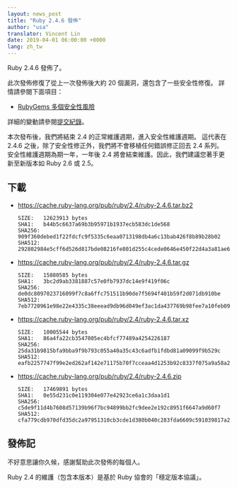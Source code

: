 ```yaml
---
layout: news_post
title: "Ruby 2.4.6 發佈"
author: "usa"
translator: Vincent Lin
date: 2019-04-01 06:00:00 +0000
lang: zh_tw
---
```


Ruby 2.4.6 發佈了。

此次發佈修復了從上一次發佈後大約 20 個漏洞，還包含了一些安全性修復。
詳情請參閱下面項目：

* [RubyGems 多個安全性風險](/en/news/2019/03/05/multiple-vulnerabilities-in-rubygems/)

詳細的變動請參閱[提交紀錄](https://github.com/ruby/ruby/compare/v2_4_5...v2_4_6)。

本次發布後，我們將結束 2.4 的正常維護週期，進入安全性維護週期。
這代表在 2.4.6 之後，除了安全性修正外，我們將不會移植任何錯誤修正回去 2.4 系列。
安全性維護週期為期一年，一年後 2.4 將會結束維護。因此，我們建議您著手更新至新版本如 Ruby 2.6 或 2.5。

## 下載

* <https://cache.ruby-lang.org/pub/ruby/2.4/ruby-2.4.6.tar.bz2>

      SIZE:   12623913 bytes
      SHA1:   b44b5c6637a69b3b95971b1937ecb583dc1de568
      SHA256: 909f360debed1f22fdcfc9f5335c6eaa0713198db4a6c13bab426f8b89b28b02
      SHA512: 292802984e5cff6d526d817bde08216fe801d255c4cede0646e450f22d4a3a81ae612ec5d193dcc2a888e3e98b2531af845b6b863a2952bcf3fb863f95368bcf

* <https://cache.ruby-lang.org/pub/ruby/2.4/ruby-2.4.6.tar.gz>

      SIZE:   15880585 bytes
      SHA1:   3bc2d9ab3381887c57e0fb7937dc14e9f419f06c
      SHA256: de0dc8097023716099f7c8a6ffc751511b90de7f5694f401b59f2d071db910be
      SHA512: 7eb7720961e98e22e4335c38eeead9db96d049ef3ac1da437769b98fee7a10feb092643ce75822a2fe3bd5fd94938417ab5c2de7c6056afe0abf6e4cf03ca282

* <https://cache.ruby-lang.org/pub/ruby/2.4/ruby-2.4.6.tar.xz>

      SIZE:   10005544 bytes
      SHA1:   86a4fa22cb3547005ec4bfcf77489a4254226187
      SHA256: 25da31b9815bfa9bba9f9b793c055a40a35c43c6adfb1fdbd81a09099f9b529c
      SHA512: eafb2257747f99e2ed262af142e71175b70f7cceaa4d1253b92c8337f075a9a58a2d93b029d75e11a9b124f112a8f0983273b2b30afc147b5cf71a8dbb5fa0ba

* <https://cache.ruby-lang.org/pub/ruby/2.4/ruby-2.4.6.zip>

      SIZE:   17469891 bytes
      SHA1:   0e55d231c0e119304e077e42923ce6a1c3daa1d1
      SHA256: c5de9f11d4b7608d57139b96f7bc94899bb2fc9dee2e192c8951f6647a9d60f7
      SHA512: cfa779cdb970dfd35dc2a97951310cb3cde1d380b040c283fda6609c591039817a2847ab7174f7a9ee7f7adbb610709b57914bb26e5c015a20d5fe880c569855

## 發佈記

不好意思讓你久候，感謝幫助此次發佈的每個人。

Ruby 2.4 的維護（包含本版本）是基於 Ruby 協會的「穩定版本協議」。
